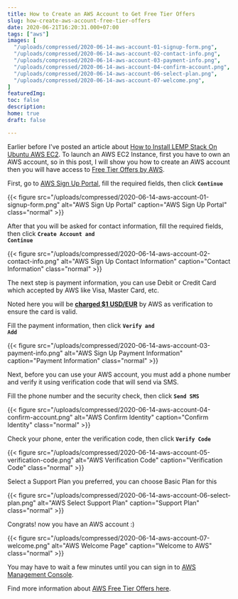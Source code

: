 ```yaml
---
title: How to Create an AWS Account to Get Free Tier Offers
slug: how-create-aws-account-free-tier-offers
date: 2020-06-21T16:20:31.000+07:00
tags: ["aws"]
images: [
  "/uploads/compressed/2020-06-14-aws-account-01-signup-form.png", 
  "/uploads/compressed/2020-06-14-aws-account-02-contact-info.png",
  "/uploads/compressed/2020-06-14-aws-account-03-payment-info.png",
  "/uploads/compressed/2020-06-14-aws-account-04-confirm-account.png",
  "/uploads/compressed/2020-06-14-aws-account-06-select-plan.png",
  "/uploads/compressed/2020-06-14-aws-account-07-welcome.png",
]
featuredImg: 
toc: false
description: 
home: true
draft: false

---
```

Earlier before I've posted an article about [How to Install LEMP Stack On Ubuntu AWS EC2](/2020/06/install-lemp-stack-linux-nginx-mysql-php-ubuntu-18-04-aws-ec2/ "How to Install LEMP Stack On Ubuntu AWS EC2"). To launch an AWS EC2 Instance, first you have to own an AWS account, so in this post, I will show you how to create an AWS account then you will have access to [Free Tier Offers by AWS](https://aws.amazon.com/free/ "Free Tier Offers by AWS").

First, go to [AWS Sign Up Portal](https://portal.aws.amazon.com/billing/signup "AWS Sign Up Portal"), fill the required fields, then click <code>**Continue**</code>

{{< figure
src="/uploads/compressed/2020-06-14-aws-account-01-signup-form.png"
alt="AWS Sign Up Portal"
caption="AWS Sign Up Portal"
class="normal" >}}

After that you will be asked for contact information, fill the required fields, then click <code>**Create Account and Continue**</code>

{{< figure
src="/uploads/compressed/2020-06-14-aws-account-02-contact-info.png"
alt="AWS Sign Up Contact Information"
caption="Contact Information"
class="normal" >}}

The next step is payment information, you can use Debit or Credit Card which accepted by AWS like Visa, Master Card, etc.

Noted here you will be **<u>charged $1 USD/EUR</u>** by AWS as verification to ensure the card is valid.

Fill the payment information, then click <code>**Verify and Add**</code>

{{< figure
src="/uploads/compressed/2020-06-14-aws-account-03-payment-info.png"
alt="AWS Sign Up Payment Information"
caption="Payment Information"
class="normal" >}}

Next, before you can use your AWS account, you must add a phone number and verify it using verification code that will send via SMS.

Fill the phone number and the security check, then click <code>**Send SMS**</code>

{{< figure
src="/uploads/compressed/2020-06-14-aws-account-04-confirm-account.png"
alt="AWS Confirm Identity"
caption="Confirm Identity"
class="normal" >}}

Check your phone, enter the verification code, then click <code>**Verify Code**</code>

{{< figure
src="/uploads/compressed/2020-06-14-aws-account-05-verification-code.png"
alt="AWS Verification Code"
caption="Verification Code"
class="normal" >}}

Select a Support Plan you preferred, you can choose Basic Plan for this

{{< figure
src="/uploads/compressed/2020-06-14-aws-account-06-select-plan.png"
alt="AWS Select Support Plan"
caption="Support Plan"
class="normal" >}}

Congrats! now you have an AWS account :)

{{< figure
src="/uploads/compressed/2020-06-14-aws-account-07-welcome.png"
alt="AWS Welcome Page"
caption="Welcome to AWS"
class="normal" >}}

You may have to wait a few minutes until you can sign in to [AWS Management Console](https://console.aws.amazon.com/ "AWS Management Console").

Find more information about [AWS Free Tier Offers here](https://aws.amazon.com/free/ "Free Tier Offers by AWS").